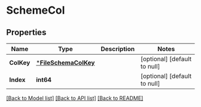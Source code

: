 # SchemeCol

## Properties
Name | Type | Description | Notes
------------ | ------------- | ------------- | -------------
**ColKey** | [***FileSchemaColKey**](FileSchemaColKey.md) |  | [optional] [default to null]
**Index** | **int64** |  | [optional] [default to null]

[[Back to Model list]](../README.md#documentation-for-models) [[Back to API list]](../README.md#documentation-for-api-endpoints) [[Back to README]](../README.md)


